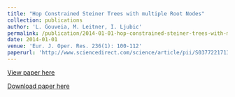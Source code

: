 ```yaml
---
title: "Hop Constrained Steiner Trees with multiple Root Nodes"
collection: publications
author: 'L. Gouveia, M. Leitner, I. Ljubic'
permalink: /publication/2014-01-01-hop-constrained-steiner-trees-with-multiple-root-nodes
date: 2014-01-01
venue: 'Eur. J. Oper. Res. 236(1): 100-112'
paperurl: 'http://www.sciencedirect.com/science/article/pii/S0377221713009466'
---
```

[View paper here](http://www.sciencedirect.com/science/article/pii/S0377221713009466)

[Download paper here](https://www.ads.tuwien.ac.at/publications/bib/pdf/leitner-13a.pdf)
